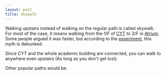 ```yaml
---
layout: post
title: Skywalk
---
```

Walking upstairs instead of walking on the regular path is called skywalk.
For most of the case, it means walking from the 1/F of [CYT](/_pages/places/on_campus/CYT.md) to 3/F in [Atrium](/_pages/places/on_campus/Atrium.md). Some people argued it was faster, but according to the [experiment](https://youtu.be/xokpOjKrvsg?si=ouuwDmGGtjlXnVHQ), this myth is debunked.

Since CYT and the whole academic building are connected, you can walk to anywhere even upstairs (As long as you don't get lost).

Other popular paths would be:
